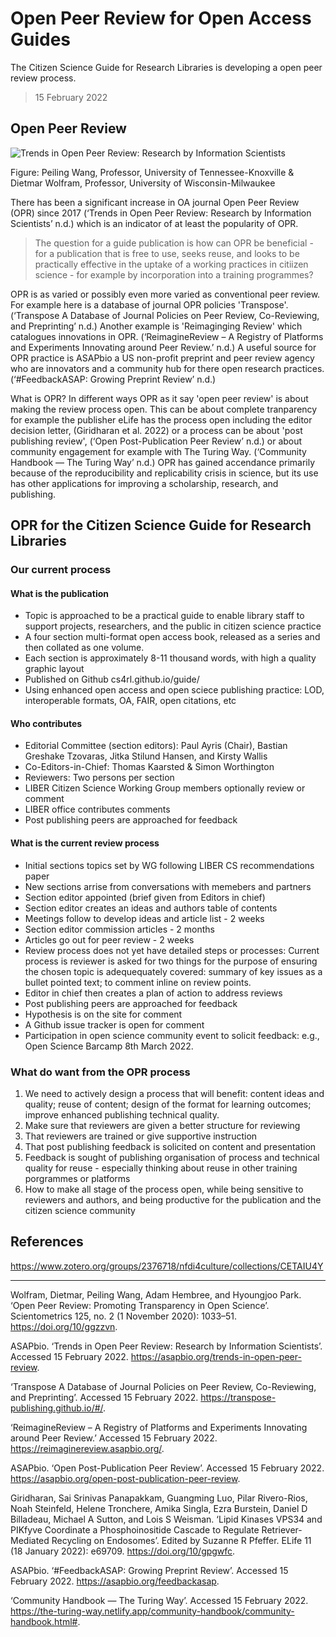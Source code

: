 # Open Peer Review for Open Access Guides

The Citizen Science Guide for Research Libraries is developing a open peer review process.

> 15 February 2022

## Open Peer Review

![Trends in Open Peer Review: Research by Information Scientists](https://asapbio.org/wp-content/uploads/2020/06/Growth-of-OPR-journals-by-discipline-groups.png)

Figure: Peiling Wang, Professor, University of Tennessee-Knoxville & Dietmar Wolfram, Professor, University of Wisconsin-Milwaukee

There has been a significant increase in OA journal Open Peer Review (OPR) since 2017 (‘Trends in Open Peer Review: Research by Information Scientists’ n.d.) which is an indicator of at least the popularity of OPR.

> The question for a guide publication is how can OPR be beneficial - for a publication that is free to use, seeks reuse, and looks to be practically effective in the  uptake of a working practices in citiizen science - for example by incorporation into a training programmes?

OPR is as varied or possibly even more varied as conventional peer review. For example here is a database of journal OPR policies 'Transpose'. (‘Transpose A Database of Journal Policies on Peer Review, Co-Reviewing, and Preprinting’ n.d.) Another example is 'Reimaginging Review' which catalogues innovations in OPR. (‘ReimagineReview – A Registry of Platforms and Experiments Innovating around Peer Review.’ n.d.) A useful source for OPR practice is ASAPbio a US non-profit preprint and peer review agency who are innovators and a community hub for there open research practices. (‘#FeedbackASAP: Growing Preprint Review’ n.d.)

What is OPR? In different ways OPR as it say 'open peer review' is about making the review process open. This can be about complete tranparency for example the publisher eLife  has the process open including the editor decision letter, (Giridharan et al. 2022) or a process can be about 'post publishing review', (‘Open Post-Publication Peer Review’ n.d.) or about community engagement for example with The Turing Way. (‘Community Handbook — The Turing Way’ n.d.) OPR has gained accendance primarily because of the reproducibility and replicability crisis in science, but its use has other applications for improving a scholarship, research, and publishing.

## OPR for the Citizen Science Guide for Research Libraries

### Our current process

#### What is the publication

 - Topic is approached to be a practical guide to enable library staff to support projects, researchers, and the public in citizen science practice
 - A four section multi-format open access book, released as a series and then collated as one volume.
 - Each section is approximately 8-11 thousand words, with high a quality graphic layout
 - Published on Github cs4rl.github.io/guide/
 - Using enhanced open access and open sciece publishing practice: LOD, interoperable formats, OA, FAIR, open citations, etc

#### Who contributes

  - Editorial Committee (section editors): Paul Ayris (Chair), Bastian Greshake Tzovaras, Jitka Stilund Hansen, and Kirsty Wallis 
  - Co-Editors-in-Chief: Thomas Kaarsted & Simon Worthington 
  - Reviewers: Two persons per section
  - LIBER Citizen Science Working Group members optionally review or comment
  - LIBER office contributes comments
  - Post publishing peers are approached for feedback

#### What is the current review process

  - Initial sections topics set by WG following LIBER CS recommendations paper
  - New sections arrise from conversations with memebers and partners
  - Section editor appointed (brief given from Editors in chief)
  - Section editor creates an ideas and authors table of contents
  - Meetings follow to develop ideas and article list - 2 weeks
  - Section editor commission articles - 2 months
  - Articles go out for peer review - 2 weeks
  - Review process does not yet have detailed steps or processes: Current process is reviewer is asked for two things for the purpose of ensuring the chosen topic is adequequately covered: summary of key issues as a bullet pointed text; to comment inline on review points. 
  - Editor in chief then creates a plan of action to address reviews
  - Post publishing peers are approached for feedback
  - Hypothesis is on the site for comment
  - A Github issue tracker is open for comment
  - Participation in open science community event to solicit feedback: e.g., Open Science Barcamp 8th March 2022.

### What do want from the OPR process

  1. We need to actively design a process that will benefit: content ideas and quality; reuse of content; design of the format for learning outcomes; improve enhanced publishing technical quality.
  2. Make sure that reviewers are given a better structure for reviewing
  3. That reviewers are trained or give supportive instruction
  4. That post publishing feedback is solicited on content and presentation
  5. Feedback is sought of publishing organisation of process and technical quality for reuse - especially thinking about reuse in other training porgrammes or platforms
  6. How to make all stage of the process open, while being sensitive to reviewers and authors, and being productive for the publication and the citizen science community

## References

https://www.zotero.org/groups/2376718/nfdi4culture/collections/CETAIU4Y

---

Wolfram, Dietmar, Peiling Wang, Adam Hembree, and Hyoungjoo Park. ‘Open Peer Review: Promoting Transparency in Open Science’. Scientometrics 125, no. 2 (1 November 2020): 1033–51. https://doi.org/10/ggzzvn.

ASAPbio. ‘Trends in Open Peer Review: Research by Information Scientists’. Accessed 15 February 2022. https://asapbio.org/trends-in-open-peer-review.

‘Transpose A Database of Journal Policies on Peer Review, Co-Reviewing, and Preprinting’. Accessed 15 February 2022. https://transpose-publishing.github.io/#/.

‘ReimagineReview – A Registry of Platforms and Experiments Innovating around Peer Review.’ Accessed 15 February 2022. https://reimaginereview.asapbio.org/.

ASAPbio. ‘Open Post-Publication Peer Review’. Accessed 15 February 2022. https://asapbio.org/open-post-publication-peer-review.

Giridharan, Sai Srinivas Panapakkam, Guangming Luo, Pilar Rivero-Rios, Noah Steinfeld, Helene Tronchere, Amika Singla, Ezra Burstein, Daniel D Billadeau, Michael A Sutton, and Lois S Weisman. ‘Lipid Kinases VPS34 and PIKfyve Coordinate a Phosphoinositide Cascade to Regulate Retriever-Mediated Recycling on Endosomes’. Edited by Suzanne R Pfeffer. ELife 11 (18 January 2022): e69709. https://doi.org/10/gpgwfc.

ASAPbio. ‘#FeedbackASAP: Growing Preprint Review’. Accessed 15 February 2022. https://asapbio.org/feedbackasap.

‘Community Handbook — The Turing Way’. Accessed 15 February 2022. https://the-turing-way.netlify.app/community-handbook/community-handbook.html#.

